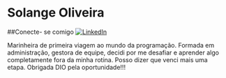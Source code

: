 # Solange Oliveira

##Conecte- se comigo
[![LinkedIn](https://img.shields.io/badge/LinkedIn-0077B5?style=for-the-badge&logo=linkedin&logoColor=pink)](https://www.linkedin.com/in/solange-oliveira-353b171a3)

Marinheira de primeira viagem ao mundo da programação.
Formada em administração, gestora de equipe, decidi por me desafiar e aprender algo completamente fora da minha rotina. 
Posso dizer que venci mais uma etapa. 
Obrigada DIO pela oportunidade!!!






